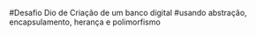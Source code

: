 #Desafio Dio de Criação de um banco digital
#usando abstração, encapsulamento, herança e polimorfismo
